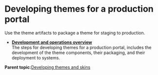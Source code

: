 # Developing themes for a production portal

Use the theme artifacts to package a theme for staging to production.

-   **[Development and operations overview ](../dev-theme/themeopt_move_devopaspect.md)**  
The steps for developing themes for a production portal, includes the development of the theme components, their packaging, and their deployment to systems.

**Parent topic:**[Developing themes and skins ](../dev-theme/themeopt_themes.md)

